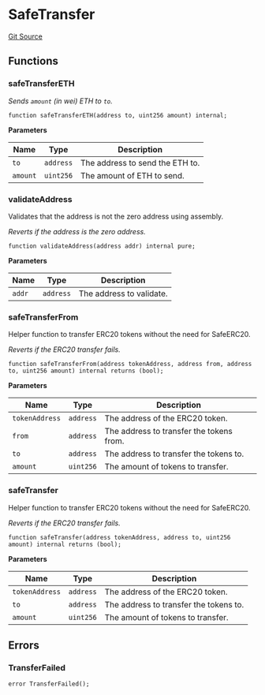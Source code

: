 # SafeTransfer
[Git Source](https://github.com/neuro0x/CoinGenie-contracts/blob/d6f738a50d1fae8492b679886756ad8884cf3c69/src/lib/SafeTransfer.sol)


## Functions
### safeTransferETH

*Sends `amount` (in wei) ETH to `to`.*


```solidity
function safeTransferETH(address to, uint256 amount) internal;
```
**Parameters**

|Name|Type|Description|
|----|----|-----------|
|`to`|`address`|The address to send the ETH to.|
|`amount`|`uint256`|The amount of ETH to send.|


### validateAddress

Validates that the address is not the zero address using assembly.

*Reverts if the address is the zero address.*


```solidity
function validateAddress(address addr) internal pure;
```
**Parameters**

|Name|Type|Description|
|----|----|-----------|
|`addr`|`address`|The address to validate.|


### safeTransferFrom

Helper function to transfer ERC20 tokens without the need for SafeERC20.

*Reverts if the ERC20 transfer fails.*


```solidity
function safeTransferFrom(address tokenAddress, address from, address to, uint256 amount) internal returns (bool);
```
**Parameters**

|Name|Type|Description|
|----|----|-----------|
|`tokenAddress`|`address`|The address of the ERC20 token.|
|`from`|`address`|The address to transfer the tokens from.|
|`to`|`address`|The address to transfer the tokens to.|
|`amount`|`uint256`|The amount of tokens to transfer.|


### safeTransfer

Helper function to transfer ERC20 tokens without the need for SafeERC20.

*Reverts if the ERC20 transfer fails.*


```solidity
function safeTransfer(address tokenAddress, address to, uint256 amount) internal returns (bool);
```
**Parameters**

|Name|Type|Description|
|----|----|-----------|
|`tokenAddress`|`address`|The address of the ERC20 token.|
|`to`|`address`|The address to transfer the tokens to.|
|`amount`|`uint256`|The amount of tokens to transfer.|


## Errors
### TransferFailed

```solidity
error TransferFailed();
```

